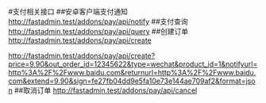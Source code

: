 #支付相关接口
##安卓客户端支付通知
http://fastadmin.test/addons/pay/api/notify
##支付查询
http://fastadmin.test/addons/pay/api/query
##创建订单
http://fastadmin.test/addons/pay/api/create

http://fastadmin.test/addons/pay/api/create?price=9.90&out_order_id=12345622&type=wechat&product_id=1&notifyurl=http%3A%2F%2Fwww.baidu.com&returnurl=http%3A%2F%2Fwww.baidu.com&extend=9.90&sign=fe27fb04dd9e5fa10e73e144ae709af2&format=json
##取消订单
http://fastadmin.test/addons/pay/api/cancel